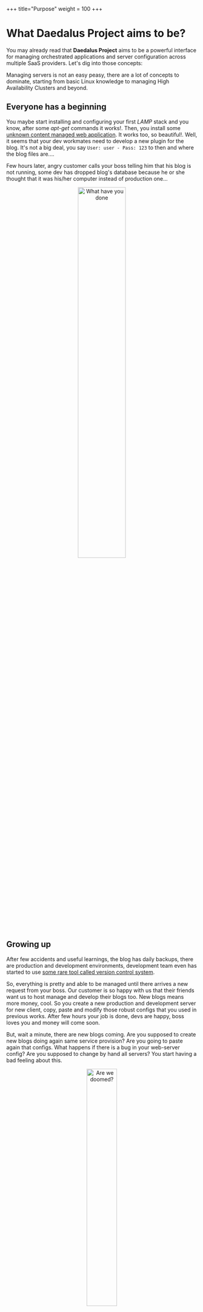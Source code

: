 +++
title="Purpose"
weight = 100
+++

# What Daedalus Project aims to be?

You may already read that **Daedalus Project** aims to be a powerful interface for managing orchestrated applications and server configuration across multiple SaaS providers. Let's dig into those concepts:

Managing servers is not an easy peasy, there are a lot of concepts to dominate, starting from basic Linux knowledge to managing High Availability Clusters and beyond.

## Everyone has a beginning

You maybe start installing and configuring your first *LAMP* stack and you know, after some *apt-get* commands it works!. Then, you install some [unknown content managed web application](https://wordpress.org/). It works too, so beautiful!. Well, it seems that your dev workmates need to develop a new plugin for the blog. It's not a big deal, you say `User: user - Pass: 123` to then and where the blog files are....

Few hours later, angry customer calls your boss telling him that his blog is not running, some dev has dropped blog's database because he or she thought that it was his/her computer instead of production one...
<center>
  <img src="/images/dropdatabase.jpg" alt="What have you done" width=50% />
</center>

## Growing up

After few accidents and useful learnings, the blog has daily backups, there are production and development environments, development team even has started to use [some rare tool called version control system](https://git-scm.com/).

So, everything is pretty and able to be managed until there arrives a new request from your boss. Our customer is so happy with us that their friends want us to host manage and develop their blogs too. New blogs means more money, cool. So you create a new production and development server for new client, copy, paste and modify those robust configs that you used in previous works. After few hours your job is done, devs are happy, boss loves you and money will come soon.

But, wait a minute, there are new blogs coming. Are you supposed to create new blogs doing again same service provision? Are you going to paste again that configs. What happens if there is a bug in your web-server config? Are you supposed to change by hand all servers? You start having a bad feeling about this.
<center>
  <img src="/images/thefuture.jpg" alt="Are we doomed?" width=40% />
</center>

After looking in the Internet a solution comes up, so much sysadmins and developers had the same problem and they created automated config managers, some of them look [marvelous](https://www.ansible.com/). You already had written some [cool scripts](https://github.com/a-castellano/nextcloud_backups_aws_s3) but this concepts is beyond that. Looking forward for a better future you begin to learn how to orchestrate your infra using those tools.

## Orchestrate all the things

Here you are, the master of jinja2 templating, all your machines are being managed using the same tool. A new blog comes? A new *blog_server* is added to your **inventory.yaml** file. During this development you realize that some customers need more or less php memory consumption, this is not a problem since you mastered templating. Your past version of yourself would be proud of [what have you done](https://github.com/a-castellano/Sysadmin-Scripts/tree/master/Ansible). After few months of dealing with it you perhaps changed your base tool by some [cooler one](https://www.saltstack.com/).

Some customers have their own development team for their blogs, so you have a file containing their credentials for each blog. New dev comes to your team, you copy and paste its *ssh-key* in all your blogs, not a big deal. Not a big deal, isn't it? Some dev leaves the company and you have to delete its access from all the machines he/she had access to, machine by machine. Uhm, you have duplicated information in your not-so-cool system... Every time a customer needs to have FTP services enabled you have to remember to open that connections in your orchestrated firewall configuration. New customer arrives asking you to host his [fabolous e-commerce site](https://magento.com/) which config has to be orchestrated almost from the beginning.

There are many more examples that prove that although your tools work, they could work even better if you go beyond simple templating.

<center>
  <img src="/images/escalatedquickly.jpg" alt="That escalated quickly" width=40% />
</center>

There is a need for maintaining Information Systems, containing your clients info, Business Intelligence platforms to deploy apps with multiple services interconnected and make your infra easier to operate.

This is the aim of this project. 

* Maintain an information system to manage your client organizations, yours too.
* Apply the smart rules for managing applications services across complex infrastructure.
* Escape from technical debt allowing service configs versioning.
* Avoid hardcoding, duplicated info and any technical debt that will bother you in the next months.
* Use evolutionary clean designs adaptable to changes.
* Think twice, (try to) code once.
